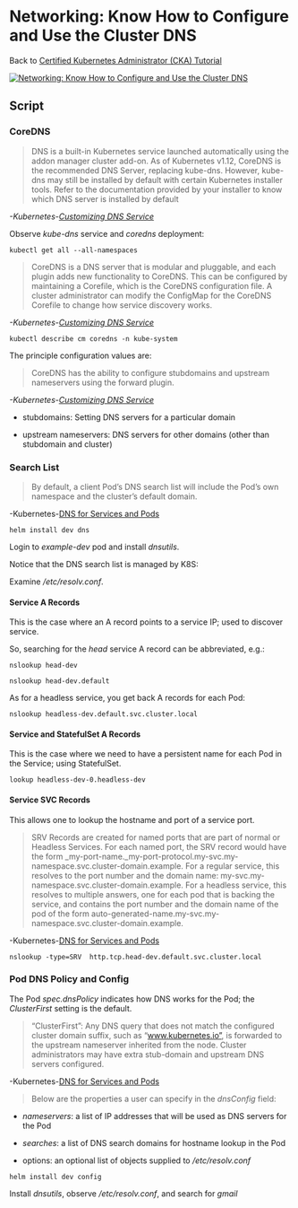 # Networking: Know How to Configure and Use the Cluster DNS

Back to [Certified Kubernetes Administrator (CKA) Tutorial](https://github.com/larkintuckerllc/k8s-cka-tutorial)

[![Networking: Know How to Configure and Use the Cluster DNS](http://img.youtube.com/vi/XXXXXX/0.jpg)](XXXXXX)

## Script

### CoreDNS

> DNS is a built-in Kubernetes service launched automatically using the addon manager cluster add-on.
> As of Kubernetes v1.12, CoreDNS is the recommended DNS Server, replacing kube-dns. However, kube-dns may still be installed by default with certain Kubernetes installer tools. Refer to the documentation provided by your installer to know which DNS server is installed by default

*-Kubernetes-[Customizing DNS Service](https://kubernetes.io/docs/tasks/administer-cluster/dns-custom-nameservers/)*

Observe *kube-dns* service and *coredns* deployment:

```plaintext
kubectl get all --all-namespaces
```

> CoreDNS is a DNS server that is modular and pluggable, and each plugin adds new functionality to CoreDNS. This can be configured by maintaining a Corefile, which is the CoreDNS configuration file. A cluster administrator can modify the ConfigMap for the CoreDNS Corefile to change how service discovery works.

*-Kubernetes-[Customizing DNS Service](https://kubernetes.io/docs/tasks/administer-cluster/dns-custom-nameservers/)*

```plaintext
kubectl describe cm coredns -n kube-system
```

The principle configuration values are:

> CoreDNS has the ability to configure stubdomains and upstream nameservers using the forward plugin.

*-Kubernetes-[Customizing DNS Service](https://kubernetes.io/docs/tasks/administer-cluster/dns-custom-nameservers/)*

* stubdomains: Setting DNS servers for a particular domain

* upstream nameservers: DNS servers for other domains (other than stubdomain and cluster)

### Search List

 > By default, a client Pod’s DNS search list will include the Pod’s own namespace and the cluster’s default domain.

-Kubernetes-[DNS for Services and Pods](https://kubernetes.io/docs/concepts/services-networking/dns-pod-service)

```plaintext
helm install dev dns
```

Login to *example-dev* pod and install *dnsutils*.

Notice that the DNS search list is managed by K8S:

Examine */etc/resolv.conf*.

#### Service A Records

This is the case where an A record points to a service IP; used to discover service.

So, searching for the *head* service A record can be abbreviated, e.g.:

```plaintext
nslookup head-dev

nslookup head-dev.default
```

As for a headless service, you get back A records for each Pod:

```plaintext
nslookup headless-dev.default.svc.cluster.local
```

#### Service and StatefulSet A Records

This is the case where we need to have a persistent name for each Pod in the Service; using StatefulSet.

```plaintext
lookup headless-dev-0.headless-dev
```

#### Service SVC Records

This allows one to lookup the hostname and port of a service port.

> SRV Records are created for named ports that are part of normal or Headless Services. For each named port, the SRV record would have the form _my-port-name._my-port-protocol.my-svc.my-namespace.svc.cluster-domain.example. For a regular service, this resolves to the port number and the domain name: my-svc.my-namespace.svc.cluster-domain.example. For a headless service, this resolves to multiple answers, one for each pod that is backing the service, and contains the port number and the domain name of the pod of the form auto-generated-name.my-svc.my-namespace.svc.cluster-domain.example.

-Kubernetes-[DNS for Services and Pods](https://kubernetes.io/docs/concepts/services-networking/dns-pod-service)

```plaintext
nslookup -type=SRV  http.tcp.head-dev.default.svc.cluster.local
```

### Pod DNS Policy and Config

The Pod *spec.dnsPolicy* indicates how DNS works for the Pod; the *ClusterFirst* setting is the default.

> “ClusterFirst”: Any DNS query that does not match the configured cluster domain suffix, such as “www.kubernetes.io”, is forwarded to the upstream nameserver inherited from the node. Cluster administrators may have extra stub-domain and upstream DNS servers configured.

-Kubernetes-[DNS for Services and Pods](https://kubernetes.io/docs/concepts/services-networking/dns-pod-service)

> Below are the properties a user can specify in the *dnsConfig* field:

* *nameservers*: a list of IP addresses that will be used as DNS servers for the Pod

* *searches*: a list of DNS search domains for hostname lookup in the Pod

* options: an optional list of objects supplied to */etc/resolv.conf*

```plaintext
helm install dev config
```

Install *dnsutils*, observe */etc/resolv.conf*, and search for *gmail*
